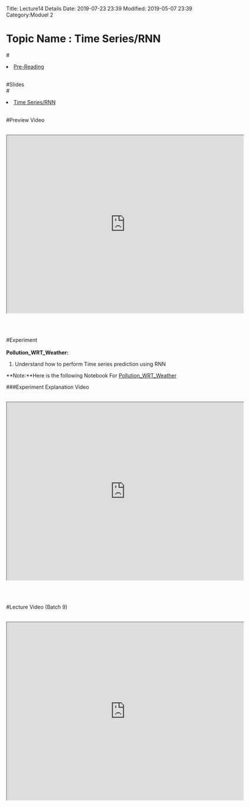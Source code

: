 Title: Lecture14 Details
Date: 2019-07-23 23:39
Modified: 2019-05-07 23:39
Category:Moduel 2

# Topic Name : Time Series/RNN

#<li><a href="https://drive.google.com/file/d/1YRhK5H6PXNXzw4LTTnF0U0yxn6IYvJbl/view?usp=sharing" target="_blank">Pre-Reading</a></li> <br>

#Slides<br>
#<li><a href="https://www.dropbox.com/home/Batch7/Slides/Day16?preview=TimeSeries_RNN.pptx" target="_blank">Time Series/RNN</a></li> <br>

#Preview Video <br><br>
<iframe src="https://videoken.com/embed/vkene-Q5u7yywKxA"width="640" height="480"></iframe>

<br><br>

#Experiment<br><br>
**Pollution_WRT_Weather:** <br>

1. Understand how to perform Time series prediction using RNN

**Note:**Here is the following Notebook For [Pollution_WRT_Weather](https://drive.google.com/file/d/1ODNztjG5Q02D4iHM8sslD0EQhA4eL3Df/view?usp=sharing)

###Experiment Explanation Video <br><br>
<iframe src="https://cdn.talentsprint.com/aiml/AIML_BATCH_HYD_7/10march/pollution_wrt_weather.mp4"width="640" height="480"></iframe>

<br><br>

#Lecture Video (Batch 9) <br><br>
<iframe src="https://videoken.com/embed/vkene--zzabPXRVQ"width="640" height="480"></iframe>







